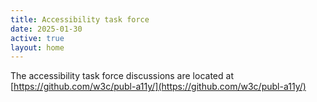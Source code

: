 ```yaml
---
title: Accessibility task force
date: 2025-01-30
active: true
layout: home
---
```

The accessibility task force discussions are located at [https://github.com/w3c/publ-a11y/](https://github.com/w3c/publ-a11y/)
